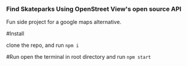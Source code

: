 ### Find Skateparks Using OpenStreet View's open source API

Fun side project for a google maps alternative.

#Install

clone the repo, and run ```npm i```

#Run
 open the terminal in root directory and run ```npm start```
